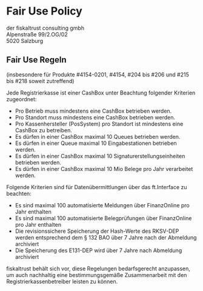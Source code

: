 

# Fair Use Policy


der fiskaltrust consulting gmbh<br />
Alpenstraße 99/2.OG/02  
5020 Salzburg  


## Fair Use Regeln

(insbesondere für Produkte #4154-0201, #4154, #204 bis #206 und #215 bis #218 soweit zutreffend)

Jede Registrierkasse ist einer CashBox unter Beachtung folgender Kriterien zugeordnet:
* Pro Betrieb muss mindestens eine CashBox betrieben werden.
* Pro Standort muss mindestens eine CashBox betrieben werden.
* Pro Kassenhersteller (PosSystem) pro Standort ist mindestens eine CashBox zu betreiben.
* Es dürfen in einer CashBox maximal 10 Queues betrieben werden.
* Es dürfen in einer Queue maximal 10 Eingabestationen betrieben werden.
* Es dürfen in einer CashBox maximal 10 Signaturerstellungseinheiten betrieben werden.
* Es dürfen in einer CashBox maximal 10 Mio Belege pro Jahr verarbeitet werden.  

Folgende Kriterien sind für Datenübermittlungen über das ft.Interface zu beachten:
* Es sind maximal 100 automatisierte Meldungen über FinanzOnline pro Jahr enthalten
* Es sind maximal 100 automatisierte Belegprüfungen über FinanzOnline pro Jahr enthalten
* Die revisionssichere Speicherung der Hash-Werte des RKSV-DEP werden entsprechend dem § 132 BAO über 7 Jahre nach der Abmeldung archiviert
* Die Speicherung des E131-DEP wird über 7 Jahre nach Abmeldung archiviert  

fiskaltrust behält sich vor, diese Regelungen bedarfsgerecht anzupassen, um auch nachhaltig eine bestimmungsgemäße Zusammenarbeit mit den Registrierkassenbetreiber leisten zu können.

